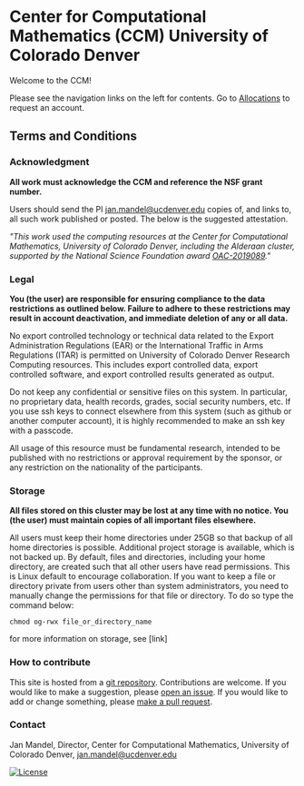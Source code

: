 # Center for Computational Mathematics (CCM) University of Colorado Denver

Welcome to the CCM!

Please see the navigation links on the left for contents. Go to [Allocations](./accounts/) to request an account.


## Terms and Conditions

### Acknowledgment
**All work must acknowledge the CCM and reference the NSF grant number.**

Users should send the PI [jan.mandel@ucdenver.edu](mailto:jan.mandel@ucdenver.edu) copies of, and links to, all such
work published or posted. The below is the suggested attestation.

*"This work used the computing resources at the Center for Computational Mathematics, University of Colorado Denver,
including the Alderaan cluster, supported by the National Science Foundation award
[OAC-2019089](https://www.nsf.gov/awardsearch/showAward?AWD_ID=2019089)."* 

### Legal
**You (the user) are responsible for ensuring compliance to the data restrictions as outlined below. Failure to adhere
to these restrictions may result in account deactivation, and immediate deletion of any or all data.**

No export controlled technology or technical data related to the Export Administration Regulations (EAR)
or the International Traffic in Arms  Regulations (ITAR) is permitted on University of Colorado Denver Research
Computing resources. This includes export controlled data, export controlled software, and export controlled results
generated as output.

Do not keep any confidential or sensitive files on this system. In particular, no proprietary data, health records, 
grades, social security numbers, etc. If you use ssh keys to connect elsewhere from this system (such as github or 
another computer account), it is highly recommended to make an ssh key with a passcode.

All usage of this resource must be fundamental research, intended to be published with no restrictions or approval
requirement by the sponsor, or any restriction on the nationality of the participants.

### Storage
**All files stored on this cluster may be lost at any time with no notice. You (the user) must  maintain copies of all
important files elsewhere.** 

All users must keep their home directories under 25GB so that backup of all home directories is possible.
Additional project storage is available, which is not backed up. 
By default, files and directories, including your home directory, are created such that all other users have read
permissions. This is Linux default to encourage collaboration. If you want to keep a file or directory private from 
users other than system administrators, you need to manually change the permissions for that file or directory.
 To do so type the command below:

    chmod og-rwx file_or_directory_name

for more information on storage, see [link]

### How to contribute

This site is hosted from a [git repository](https://github.com/ccmucdenver/ccm-docs). Contributions are welcome. If you would like to make a suggestion, please [open an issue](https://github.com/ccmucdenver/ccm-docs/issues/new/choose). If you would like to add or change something, please [make a pull request](pull_request/).

### Contact

Jan Mandel,
Director, Center for Computational Mathematics,
University of Colorado Denver,
jan.mandel@ucdenver.edu

[![License](https://img.shields.io/badge/License-Apache%202.0-blue.svg)](https://opensource.org/licenses/Apache-2.0)

